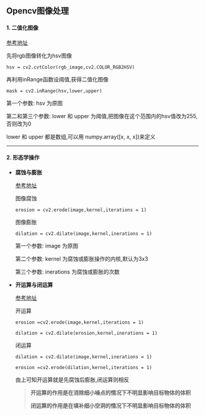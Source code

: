## Opencv图像处理

#### 1. 二值化图像

[参考地址](https://blog.csdn.net/hjxu2016/article/details/77834599)

先将rgb图像转化为hsv图像

`hsv = cv2.cvtColor(rgb_image,cv2.COLOR_RGB2HSV)`

再利用inRange函数设阈值,获得二值化图像

`mask = cv2.inRange(hsv,lower,upper)`

第一个参数: hsv 为原图

第二和第三个参数: lower 和 upper 为阈值,把图像在这个范围内的hsv值改为255,否则改为0

lower 和 upper 都是数组,可以用 numpy.array([x, x, x])来定义

***

#### 2. 形态学操作

* **腐蚀与膨胀**

  [参考地址](https://blog.csdn.net/hjxu2016/article/details/77837765)

  图像腐蚀

  `erosion = cv2.erode(image,kernel,iterations = 1)`

  图像膨胀

  `dilation = cv2.dilate(image,kernel,inerations = 1)`

  第一个参数: image 为原图

  第二个参数: kernel 为腐蚀或膨胀操作的内核,默认为3x3

  第三个参数: inerations 为腐蚀或膨胀的次数

  

* **开运算与闭运算**

  [参考地址](https://blog.csdn.net/chen134225/article/details/80874367?utm_medium=distribute.pc_relevant.none-task-blog-baidujs-2)

  开运算																

  `erosion =cv2.erode(image,kernel,iterations = 1)`

  `dilation = cv2.dilate(erosion,kernel,inerations = 1)`

  闭运算

  `dilation = cv2.dilate(image,kernel,inerations = 1)`

  `erosion =cv2.erode(dilation,kernel,iterations = 1)`

  由上可知开运算就是先腐蚀后膨胀,闭运算则相反

  > **开运算的作用是在消除细小噪点的情况下不明显影响目标物体的体积**
  >
  > **闭运算的作用是在填补细小空洞的情况下不明显影响目标物体的体积**